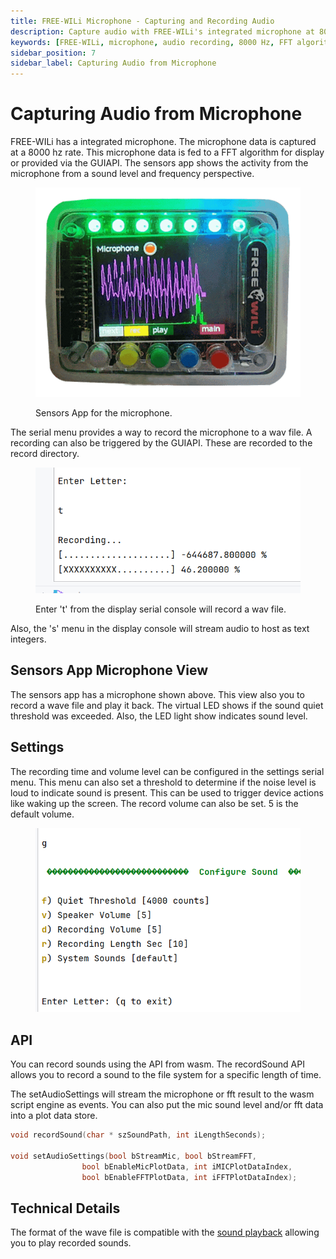 ```yaml
---
title: FREE-WILi Microphone - Capturing and Recording Audio
description: Capture audio with FREE-WILi's integrated microphone at 8000 Hz. Record to WAV files via serial menu or GUIAPI. Configure recording time and volume.
keywords: [FREE-WILi, microphone, audio recording, 8000 Hz, FFT algorithm, GUI API, WAV file, audio capture, recording settings]
sidebar_position: 7
sidebar_label: Capturing Audio from Microphone
---
```


# Capturing Audio from Microphone

FREE-WILi has a integrated microphone. The microphone data is captured at a 8000 hz rate. This microphone data is fed to a FFT algorithm for display or provided via the GUIAPI. The sensors app shows the activity from the microphone from a sound level and frequency perspective.

<div class="text--center">

<figure>

![Sensors App for the microphone.](../assets/sensors-app-microphone.png "Sensors App for the microphone.")
<figcaption>Sensors App for the microphone.</figcaption>
</figure>
</div>

The serial menu provides a way to record the microphone to a wav file. A recording can also be triggered by the GUIAPI. These are recorded to the record directory.

<div class="text--center">

<figure>

![Enter 't' from the display serial console will record a wav file.](../assets/record-data.png "Enter 't' from the display serial console will record a wav file.")
<figcaption>Enter 't' from the display serial console will record a wav file.</figcaption>
</figure>
</div>

Also, the 's' menu in the display console will stream audio to host as text integers.

## Sensors App Microphone View

The sensors app has a microphone shown above. This view also you to record a wave file and play it back. The virtual LED shows if the sound quiet threshold was exceeded. Also, the LED light show indicates sound level.


## Settings

The recording time and volume level can be configured in the settings serial menu. This menu can also set a threshold to determine if the noise level is loud to indicate sound is present. This can be used to trigger device actions like waking up the screen. The record volume can also be set. 5 is the default volume.

<div class="text--center">

<figure>

![settings-m](../assets/settings-m.png "settings-m")
<figcaption></figcaption>
</figure>
</div>

## API

You can record sounds using the API from wasm. The recordSound API allows you to record a sound to the file system for a specific length of time. 

The setAudioSettings will stream the microphone or fft result to the wasm script engine as events. You can also put the mic sound level and/or fft data into a plot data store.

```C
void recordSound(char * szSoundPath, int iLengthSeconds);

void setAudioSettings(bool bStreamMic, bool bStreamFFT, 
				bool bEnableMicPlotData, int iMICPlotDataIndex, 
				bool bEnableFFTPlotData, int iFFTPlotDataIndex);
```

## Technical Details

The format of the wave file is compatible with the [sound playback](/gui-screen-buttons-and-lights/making-sounds/) allowing you to play recorded sounds.